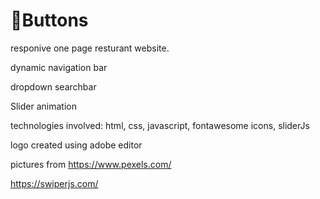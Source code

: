# 🍔Buttons

responive one page resturant website.

dynamic navigation bar

dropdown searchbar

Slider animation

technologies involved: html, css, javascript, fontawesome icons, sliderJs

logo created using adobe editor


pictures from https://www.pexels.com/

https://swiperjs.com/
